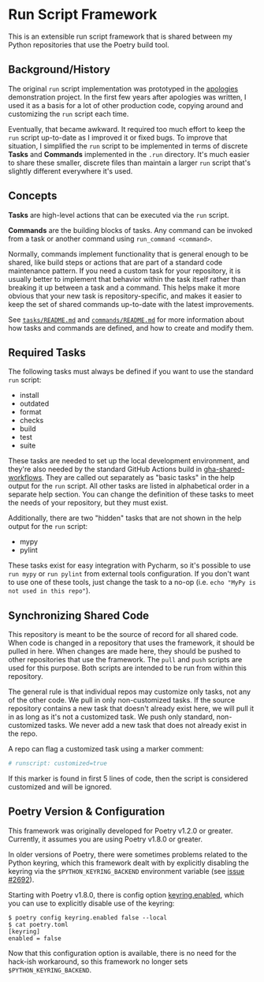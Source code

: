 # Run Script Framework

This is an extensible run script framework that is shared between my Python
repositories that use the Poetry build tool.

## Background/History

The original `run` script implementation was prototyped in the
[apologies](https://github.com/pronovic/apologies) demonstration project.  In
the first few years after apologies was written, I used it as a basis for a lot
of other production code, copying around and customizing the `run` script each
time.

Eventually, that became awkward.  It required too much effort to keep the `run`
script up-to-date as I improved it or fixed bugs.  To improve that situation, I
simplified the `run` script to be implemented in terms of discrete **Tasks**
and **Commands** implemented in the `.run` directory.  It's much easier to
share these smaller, discrete files than maintain a larger `run` script that's
slightly different everywhere it's used.

## Concepts

**Tasks** are high-level actions that can be executed via the `run` script.

**Commands** are the building blocks of tasks.  Any command can be invoked from
a task or another command using `run_command <command>`.

Normally, commands implement functionality that is general enough to be shared,
like build steps or actions that are part of a standard code maintenance
pattern.  If you need a custom task for your repository, it is usually better
to implement that behavior within the task itself rather than breaking it up
between a task and a command.  This helps make it more obvious that your new
task is repository-specific, and makes it easier to keep the set of shared
commands up-to-date with the latest improvements.

See [`tasks/README.md`](tasks/README.md) and [`commands/README.md`](commands/README.md) for
more information about how tasks and commands are defined, and how to create and modify them.

## Required Tasks

The following tasks must always be defined if you want to use the standard
`run` script:

- install
- outdated
- format
- checks
- build
- test
- suite

These tasks are needed to set up the local development environment, and they're
also needed by the standard GitHub Actions build in [gha-shared-workflows](https://github.com/pronovic/gha-shared-workflows/blob/main/.github/workflows/poetry-build-and-test.yml).  They 
are called out separately as "basic tasks" in the help output for the `run`
script.  All other tasks are listed in alphabetical order in a separate help
section.  You can change the definition of these tasks to meet the needs of
your repository, but they must exist.

Additionally, there are two "hidden" tasks that are not shown in the help
output for the `run` script:

- mypy
- pylint

These tasks exist for easy integration with Pycharm, so it's possible to use
`run mypy` or `run pylint` from external tools configuration.  If you don't
want to use one of these tools, just change the task to a no-op (i.e. `echo
"MyPy is not used in this repo"`).

## Synchronizing Shared Code

This repository is meant to be the source of record for all shared code.  When
code is changed in a repository that uses the framework, it should be pulled in
here.  When changes are made here, they should be pushed to other repositories
that use the framework.  The `pull` and `push` scripts are used for this
purpose.  Both scripts are intended to be run from within this repository. 

The general rule is that individual repos may customize only tasks, not any of
the other code.  We pull in only non-customized tasks.  If the source
repository contains a new task that doesn't already exist here, we will pull it
in as long as it's not a customized task.  We push only standard,
non-customized tasks.  We never add a new task that does not already exist in
the repo.

A repo can flag a customized task using a marker comment:

```bash
# runscript: customized=true
```

If this marker is found in first 5 lines of code, then the script is considered
customized and will be ignored.

## Poetry Version & Configuration

This framework was originally developed for Poetry v1.2.0 or greater.
Currently, it assumes you are using Poetry v1.8.0 or greater.

In older versions of Poetry, there were sometimes problems related to the
Python keyring, which this framework dealt with by explicitly disabling the
keyring via the `$PYTHON_KEYRING_BACKEND` environment variable (see [issue #2692](https://github.com/python-poetry/poetry/issues/2692#issuecomment-1235683370)).

Starting with Poetry v1.8.0, there is config option [keyring.enabled](https://python-poetry.org/docs/configuration/#keyringenabled), 
which you can use to explicitly disable use of the keyring:

```
$ poetry config keyring.enabled false --local
$ cat poetry.toml
[keyring]
enabled = false
```

Now that this configuration option is available, there is no need for the hack-ish
workaround, so this framework no longer sets `$PYTHON_KEYRING_BACKEND`.
